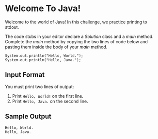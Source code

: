 # Welcome To Java!
Welcome to the world of Java! In this challenge, we practice printing to stdout.

The code stubs in your editor declare a _Solution_ class and a _main_ method. Complete the _main_ method by copying the two lines of code below and pasting them inside the body of your _main_ method.
```
System.out.println("Hello, World.");
System.out.println("Hello, Java.");
```
## Input Format
You must print two lines of output:
1. Print `Hello, World!` on the first line.
2. Print `Hello, Java.` on the second line.
## Sample Output
```
Hello, World.
Hello, Java.
```
